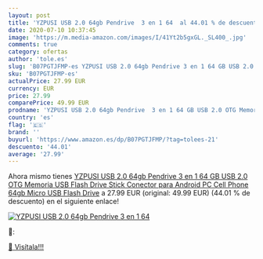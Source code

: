 ```yaml
---
layout: post
title: 'YZPUSI USB 2.0 64gb Pendrive  3 en 1 64  al 44.01 % de descuento'
date: 2020-07-10 10:37:45
image: 'https://m.media-amazon.com/images/I/41Yt2b5gxGL._SL400_.jpg'
comments: true
category: ofertas
author: 'tole.es'
slug: 'B07PGTJFMP-es YZPUSI USB 2.0 64gb Pendrive 3 en 1 64 GB USB 2.0 OTG...'
sku: 'B07PGTJFMP-es'
actualPrice: 27.99 EUR
currency: EUR
price: 27.99
comparePrice: 49.99 EUR
prodname: 'YZPUSI USB 2.0 64gb Pendrive  3 en 1 64 GB USB 2.0 OTG Memoria USB Flash Drive Stick Conector para Android PC Cell Phone  64gb Micro USB Flash Drive'
country: 'es'
flag: '🇪🇸'
brand: ''
buyurl: 'https://www.amazon.es/dp/B07PGTJFMP/?tag=tolees-21'
descuento: '44.01'
average: '27.99'
---
```


Ahora mismo tienes [YZPUSI USB 2.0 64gb Pendrive  3 en 1 64 GB USB 2.0 OTG Memoria USB Flash Drive Stick Conector para Android PC Cell Phone  64gb Micro USB Flash Drive](https://www.amazon.es/dp/B07PGTJFMP/?tag=tolees-21) a 27.99 EUR (original: 49.99 EUR) (44.01 %  de descuento) en el siguiente enlace!

[![YZPUSI USB 2.0 64gb Pendrive  3 en 1 64 ](https://m.media-amazon.com/images/I/41Yt2b5gxGL._SL400_.jpg)](https://www.amazon.es/dp/B07PGTJFMP/?tag=tolees-21)

🔎:


[🛒 Visítala!!!](https://www.amazon.es/dp/B07PGTJFMP/?tag=tolees-21)
